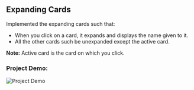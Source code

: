 ## Expanding Cards
Implemented the expanding cards such that:
- When you click on a card, it expands and displays the name given to it. 
- All the other cards such be unexpanded except the active card. 

**Note:** Active card is the card on which you click.

### Project Demo:
![Project Demo](https://github.com/milan-vishnoi/50-Days-50-Projects/blob/main/1.%20Expanding%20Cards/project_demo.gif)